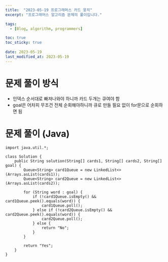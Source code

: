 ```yaml
---
title:  "2023-05-19 프로그래머스 카드 뭉치"
excerpt: "프로그래머스 알고리즘 문제의 풀이입니다."

tags:
  - [Blog, algorithm, programmers]

toc: true
toc_sticky: true
 
date: 2023-05-19
last_modified_at: 2023-05-19
---
```


# 문제 풀이 방식

- 인덱스 순서대로 빠져나와야 하니까 카드 두개는 큐여야 함
- goal은 어차피 무조건 전체 순회해야하니까 큐로 만들 필요 없이 for문으로 순회하면 됨

# 문제 풀이 (Java) 

```
import java.util.*;

class Solution {
    public String solution(String[] cards1, String[] cards2, String[] goal) {
        Queue<String> card1Queue = new LinkedList<>(Arrays.asList(cards1));
        Queue<String> card2Queue = new LinkedList<>(Arrays.asList(cards2));

        for (String word : goal) {
            if (!card1Queue.isEmpty() && card1Queue.peek().equals(word)) {
                card1Queue.poll();
            } else if (!card2Queue.isEmpty() && card2Queue.peek().equals(word)) {
                card2Queue.poll();
            } else {
                return "No";
            }
        }

        return "Yes";
    }
}

```

 